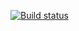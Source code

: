 [![Build status](https://ci.appveyor.com/api/projects/status/ugh4wrf6984pbcvy?svg=true)](https://ci.appveyor.com/project/Algusb/aqaci)
